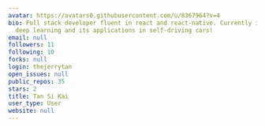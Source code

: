 ```yaml
---
avatar: https://avatars0.githubusercontent.com/u/8367964?v=4
bio: Full stack developer fluent in react and react-native. Currently interested in
  deep learning and its applications in self-driving cars!
email: null
followers: 11
following: 10
forks: null
login: thejerrytan
open_issues: null
public_repos: 35
stars: 2
title: Tan Si Kai
user_type: User
website: null
---
```

